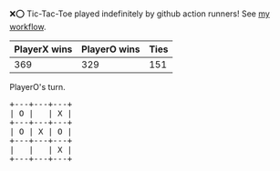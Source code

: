 :x::o: Tic-Tac-Toe played indefinitely by github action runners! See [my workflow](.github/workflows/play.yaml).

|PlayerX wins|PlayerO wins|Ties|
|-|-|-|
|369|329|151|

PlayerO's turn.

<pre>
+---+---+---+
| O |   | X |
+---+---+---+
| O | X | O |
+---+---+---+
|   |   | X |
+---+---+---+
</pre>